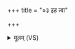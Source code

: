 +++
title = "०३ इह त्वा"

+++
<details><summary>मूलम् (VS)</summary>

इ॒ह त्वा॒ गोप॑रीणसा म॒हे म॑न्दन्तु॒ राध॑से। सरो॑ गौ॒रो यथा॑ पिब ॥
</details>